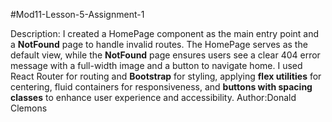 #Mod11-Lesson-5-Assignment-1

Description: I created a HomePage component as the main entry point and a **NotFound** page to handle invalid routes. The HomePage serves as the default view, while the **NotFound** page ensures users see a clear 404 error message with a full-width image and a button to navigate home. I used React Router for routing and **Bootstrap** for styling, applying **flex utilities** for centering, fluid containers for responsiveness, and **buttons with spacing classes** to enhance user experience and accessibility.
Author:Donald Clemons

